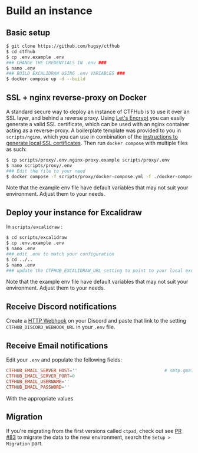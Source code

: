 # Build an instance

## Basic setup

```bash
$ git clone https://github.com/hugsy/ctfhub
$ cd ctfhub
$ cp .env.example .env
### CHANGE THE CREDENTIALS IN .env ###
$ nano .env
### BUILD EXCALIDRAW USING .env VARIABLES ###
$ docker compose up -d --build
```

## SSL + nginx reverse-proxy on Docker

A standard secure way to deploy an instance of CTFHub is to use it over an SSL layer, and behind a reverse proxy.
Using [Let's Encrypt]() you can easily generate a valid SSL certificate, which can be used with an nginx container acting as a reverse-proxy. A boilerplate template was provided to you in `scripts/nginx`, which you can use in combination of the [instructions to generate local SSL certificates](../conf/certs/README.md). Then run `docker compose` with multiple files as such:

```bash
$ cp scripts/proxy/.env.nginx-proxy.example scripts/proxy/.env
$ nano scripts/proxy/.env
### Edit the file to your need
$ docker compose -f scripts/proxy/docker-compose.yml -f ./docker-compose.yml up -d --build
```

Note that the example env file have default variables that may not suit your environment. Adjust them to your needs.

## Deploy your instance for Excalidraw

In `scripts/excalidraw` :

```bash
$ cd scripts/excalidraw
$ cp .env.example .env
$ nano .env
### edit .env to match your configuration
$ cd ../..
$ nano .env
### update the CTFHUB_EXCALIDRAW_URL setting to point to your local excalidraw
```

Note that the example env file have default variables that may not suit your environment. Adjust them to your needs.

## Receive Discord notifications

Create a [HTTP Webhook](https://support.discord.com/hc/en-us/articles/228383668-Intro-to-Webhooks) on your Discord and paste that link to the setting `CTFHUB_DISCORD_WEBHOOK_URL` in your `.env` file.

## Receive Email notifications

Edit your `.env` and populate the following fields:

```conf
CTFHUB_EMAIL_SERVER_HOST=''                                 # smtp.gmail.com or mailgun, or sendgrid etc.
CTFHUB_EMAIL_SERVER_PORT=0
CTFHUB_EMAIL_USERNAME=''
CTFHUB_EMAIL_PASSWORD=''
```

With the appropriate values


## Migration

If you're migrating from the first versions called `ctpad`, check out see [PR #83](https://github.com/hugsy/ctfhub/pull/83) to migrate the data to the new environment, search the `Setup > Migration` part.

